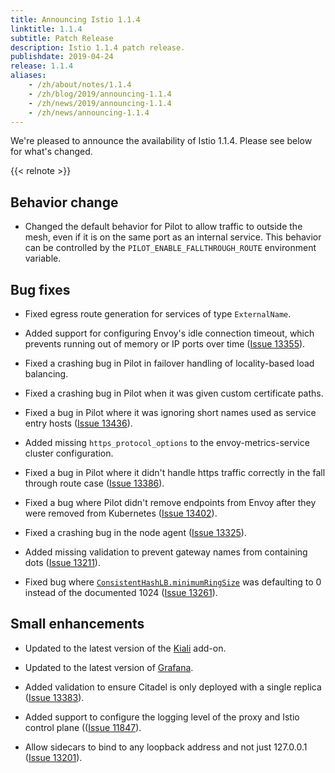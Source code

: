 ```yaml
---
title: Announcing Istio 1.1.4
linktitle: 1.1.4
subtitle: Patch Release
description: Istio 1.1.4 patch release.
publishdate: 2019-04-24
release: 1.1.4
aliases:
    - /zh/about/notes/1.1.4
    - /zh/blog/2019/announcing-1.1.4
    - /zh/news/2019/announcing-1.1.4
    - /zh/news/announcing-1.1.4
---
```


We're pleased to announce the availability of Istio 1.1.4. Please see below for what's changed.

{{< relnote >}}

## Behavior change

- Changed the default behavior for Pilot to allow traffic to outside the mesh, even if it is on the same port as an internal service.
This behavior can be controlled by the `PILOT_ENABLE_FALLTHROUGH_ROUTE` environment variable.

## Bug fixes

- Fixed egress route generation for services of type `ExternalName`.

- Added support for configuring Envoy's idle connection timeout, which prevents running out of
memory or IP ports over time ([Issue 13355](https://github.com/istio/istio/issues/13355)).

- Fixed a crashing bug in Pilot in failover handling of locality-based load balancing.

- Fixed a crashing bug in Pilot when it was given custom certificate paths.

- Fixed a bug in Pilot where it was ignoring short names used as service entry hosts ([Issue 13436](https://github.com/istio/istio/issues/13436)).

- Added missing `https_protocol_options` to the envoy-metrics-service cluster configuration.

- Fixed a bug in Pilot where it didn't handle https traffic correctly in the fall through route case ([Issue 13386](https://github.com/istio/istio/issues/13386)).

- Fixed a bug where Pilot didn't remove endpoints from Envoy after they were removed from Kubernetes ([Issue 13402](https://github.com/istio/istio/issues/13402)).

- Fixed a crashing bug in the node agent ([Issue 13325](https://github.com/istio/istio/issues/13325)).

- Added missing validation to prevent gateway names from containing dots ([Issue 13211](https://github.com/istio/istio/issues/13211)).

- Fixed bug where [`ConsistentHashLB.minimumRingSize`](/zh/docs/reference/config/networking/destination-rule#LoadBalancerSettings-ConsistentHashLB)
was defaulting to 0 instead of the documented 1024 ([Issue 13261](https://github.com/istio/istio/issues/13261)).

## Small enhancements

- Updated to the latest version of the [Kiali](https://www.kiali.io) add-on.

- Updated to the latest version of [Grafana](https://grafana.com).

- Added validation to ensure Citadel is only deployed with a single replica ([Issue 13383](https://github.com/istio/istio/issues/13383)).

- Added support to configure the logging level of the proxy and Istio control plane (([Issue 11847](https://github.com/istio/istio/issues/11847)).

- Allow sidecars to bind to any loopback address and not just 127.0.0.1 ([Issue 13201](https://github.com/istio/istio/issues/13201)).
